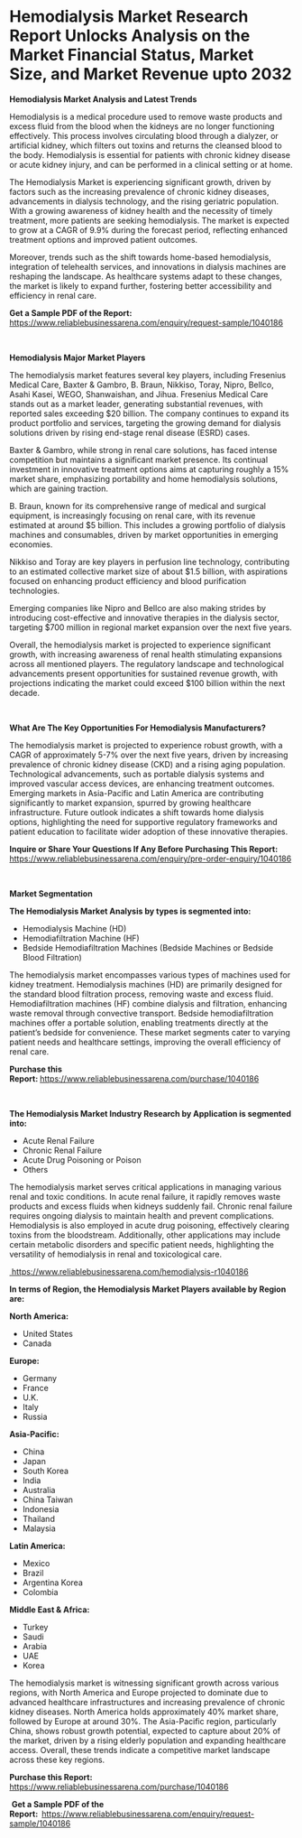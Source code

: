 <p><h1>Hemodialysis Market Research Report Unlocks Analysis on the Market Financial Status, Market Size, and Market Revenue upto 2032</h1></p><p><strong>Hemodialysis Market Analysis and Latest Trends</strong></p>
<p><p>Hemodialysis is a medical procedure used to remove waste products and excess fluid from the blood when the kidneys are no longer functioning effectively. This process involves circulating blood through a dialyzer, or artificial kidney, which filters out toxins and returns the cleansed blood to the body. Hemodialysis is essential for patients with chronic kidney disease or acute kidney injury, and can be performed in a clinical setting or at home.</p><p>The Hemodialysis Market is experiencing significant growth, driven by factors such as the increasing prevalence of chronic kidney diseases, advancements in dialysis technology, and the rising geriatric population. With a growing awareness of kidney health and the necessity of timely treatment, more patients are seeking hemodialysis. The market is expected to grow at a CAGR of 9.9% during the forecast period, reflecting enhanced treatment options and improved patient outcomes.</p><p>Moreover, trends such as the shift towards home-based hemodialysis, integration of telehealth services, and innovations in dialysis machines are reshaping the landscape. As healthcare systems adapt to these changes, the market is likely to expand further, fostering better accessibility and efficiency in renal care.</p></p>
<p><strong>Get a Sample PDF of the Report:&nbsp;</strong> <a href="https://www.reliablebusinessarena.com/enquiry/request-sample/1040186?utm_campaign=2639&utm_medium=2&utm_source=Github&utm_content=ia&utm_term=14042025&utm_id=hemodialysis">https://www.reliablebusinessarena.com/enquiry/request-sample/1040186</a></p>
<p>&nbsp;</p>
<p><strong>Hemodialysis Major Market Players</strong></p>
<p><p>The hemodialysis market features several key players, including Fresenius Medical Care, Baxter & Gambro, B. Braun, Nikkiso, Toray, Nipro, Bellco, Asahi Kasei, WEGO, Shanwaishan, and Jihua. Fresenius Medical Care stands out as a market leader, generating substantial revenues, with reported sales exceeding $20 billion. The company continues to expand its product portfolio and services, targeting the growing demand for dialysis solutions driven by rising end-stage renal disease (ESRD) cases.</p><p>Baxter & Gambro, while strong in renal care solutions, has faced intense competition but maintains a significant market presence. Its continual investment in innovative treatment options aims at capturing roughly a 15% market share, emphasizing portability and home hemodialysis solutions, which are gaining traction.</p><p>B. Braun, known for its comprehensive range of medical and surgical equipment, is increasingly focusing on renal care, with its revenue estimated at around $5 billion. This includes a growing portfolio of dialysis machines and consumables, driven by market opportunities in emerging economies.</p><p>Nikkiso and Toray are key players in perfusion line technology, contributing to an estimated collective market size of about $1.5 billion, with aspirations focused on enhancing product efficiency and blood purification technologies.</p><p>Emerging companies like Nipro and Bellco are also making strides by introducing cost-effective and innovative therapies in the dialysis sector, targeting $700 million in regional market expansion over the next five years.</p><p>Overall, the hemodialysis market is projected to experience significant growth, with increasing awareness of renal health stimulating expansions across all mentioned players. The regulatory landscape and technological advancements present opportunities for sustained revenue growth, with projections indicating the market could exceed $100 billion within the next decade.</p></p>
<p>&nbsp;</p>
<p><strong>What Are The Key Opportunities For Hemodialysis Manufacturers?</strong></p>
<p><p>The hemodialysis market is projected to experience robust growth, with a CAGR of approximately 5-7% over the next five years, driven by increasing prevalence of chronic kidney disease (CKD) and a rising aging population. Technological advancements, such as portable dialysis systems and improved vascular access devices, are enhancing treatment outcomes. Emerging markets in Asia-Pacific and Latin America are contributing significantly to market expansion, spurred by growing healthcare infrastructure. Future outlook indicates a shift towards home dialysis options, highlighting the need for supportive regulatory frameworks and patient education to facilitate wider adoption of these innovative therapies.</p></p>
<p><strong>Inquire or Share Your Questions If Any Before Purchasing This Report:</strong> <a href="https://www.reliablebusinessarena.com/enquiry/pre-order-enquiry/1040186?utm_campaign=2639&utm_medium=2&utm_source=Github&utm_content=ia&utm_term=14042025&utm_id=hemodialysis">https://www.reliablebusinessarena.com/enquiry/pre-order-enquiry/1040186</a></p>
<p>&nbsp;</p>
<p><strong>Market Segmentation</strong></p>
<p><strong>The Hemodialysis Market Analysis by types is segmented into:</strong></p>
<p><ul><li>Hemodialysis Machine (HD)</li><li>Hemodiafiltration Machine (HF)</li><li>Bedside Hemodiafiltration Machines (Bedside Machines or Bedside Blood Filtration)</li></ul></p>
<p><p>The hemodialysis market encompasses various types of machines used for kidney treatment. Hemodialysis machines (HD) are primarily designed for the standard blood filtration process, removing waste and excess fluid. Hemodiafiltration machines (HF) combine dialysis and filtration, enhancing waste removal through convective transport. Bedside hemodiafiltration machines offer a portable solution, enabling treatments directly at the patient’s bedside for convenience. These market segments cater to varying patient needs and healthcare settings, improving the overall efficiency of renal care.</p></p>
<p><strong>Purchase this Report:&nbsp;</strong><a href="https://www.reliablebusinessarena.com/purchase/1040186?utm_campaign=2639&utm_medium=2&utm_source=Github&utm_content=ia&utm_term=14042025&utm_id=hemodialysis">https://www.reliablebusinessarena.com/purchase/1040186</a></p>
<p>&nbsp;</p>
<p><strong>The Hemodialysis Market Industry Research by Application is segmented into:</strong></p>
<p><ul><li>Acute Renal Failure</li><li>Chronic Renal Failure</li><li>Acute Drug Poisoning or Poison</li><li>Others</li></ul></p>
<p><p>The hemodialysis market serves critical applications in managing various renal and toxic conditions. In acute renal failure, it rapidly removes waste products and excess fluids when kidneys suddenly fail. Chronic renal failure requires ongoing dialysis to maintain health and prevent complications. Hemodialysis is also employed in acute drug poisoning, effectively clearing toxins from the bloodstream. Additionally, other applications may include certain metabolic disorders and specific patient needs, highlighting the versatility of hemodialysis in renal and toxicological care.</p></p>
<p><a href="https://www.reliablebusinessarena.com/hemodialysis-r1040186?utm_campaign=2639&utm_medium=2&utm_source=Github&utm_content=ia&utm_term=14042025&utm_id=hemodialysis">&nbsp;https://www.reliablebusinessarena.com/hemodialysis-r1040186</a></p>
<p><strong>In terms of Region, the Hemodialysis Market Players available by Region are:</strong></p>
<p>
    <p> <strong> North America: </strong>
        <ul>
            <li>United States</li>
            <li>Canada</li>
        </ul>
        </p> 
    <p> <strong> Europe: </strong>
        <ul>
            <li>Germany</li>
            <li>France</li>
            <li>U.K.</li>
            <li>Italy</li>
            <li>Russia</li>
        </ul>
        </p> 
    <p> <strong> Asia-Pacific: </strong>
        <ul>
            <li>China</li>
            <li>Japan</li>
            <li>South Korea</li>
            <li>India</li>
            <li>Australia</li>
            <li>China Taiwan</li>
            <li>Indonesia</li>
            <li>Thailand</li>
            <li>Malaysia</li>
        </ul>
        </p> 
    <p> <strong> Latin America: </strong>
        <ul>
            <li>Mexico</li>
            <li>Brazil</li>
            <li>Argentina Korea</li>
            <li>Colombia</li>
        </ul>
        </p> 
    <p> <strong> Middle East & Africa: </strong>
        <ul>
            <li>Turkey</li>
            <li>Saudi</li>
            <li>Arabia</li>
            <li>UAE</li>
            <li>Korea</li>
        </ul>
    </p>
    </p>
<p><p>The hemodialysis market is witnessing significant growth across various regions, with North America and Europe projected to dominate due to advanced healthcare infrastructures and increasing prevalence of chronic kidney diseases. North America holds approximately 40% market share, followed by Europe at around 30%. The Asia-Pacific region, particularly China, shows robust growth potential, expected to capture about 20% of the market, driven by a rising elderly population and expanding healthcare access. Overall, these trends indicate a competitive market landscape across these key regions.</p></p>
<p><strong>Purchase this Report: </strong><a href="https://www.reliablebusinessarena.com/purchase/1040186?utm_campaign=2639&utm_medium=2&utm_source=Github&utm_content=ia&utm_term=14042025&utm_id=hemodialysis">https://www.reliablebusinessarena.com/purchase/1040186</a></p>
<p>&nbsp;<strong>Get a Sample PDF of the Report:&nbsp;&nbsp;</strong><a href="https://www.reliablebusinessarena.com/enquiry/request-sample/1040186?utm_campaign=2639&utm_medium=2&utm_source=Github&utm_content=ia&utm_term=14042025&utm_id=hemodialysis">https://www.reliablebusinessarena.com/enquiry/request-sample/1040186</a></p>
<p><strong></strong></p>
<p><p></p><p></p><p></p></p>